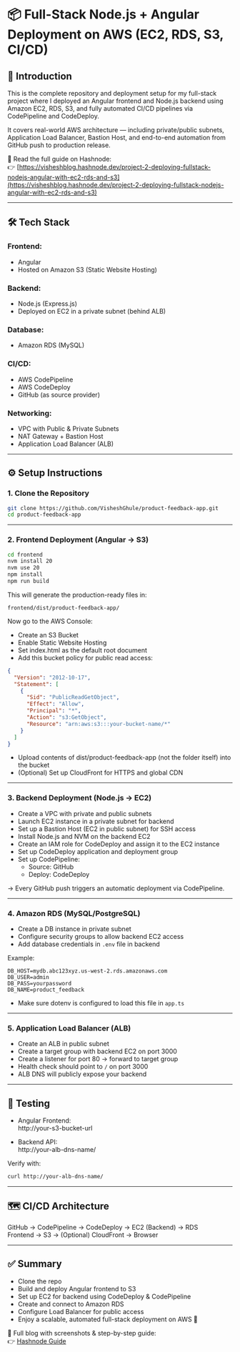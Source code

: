 # 📦 Full-Stack Node.js + Angular Deployment on AWS (EC2, RDS, S3, CI/CD)

## 🧠 Introduction

This is the complete repository and deployment setup for my full-stack project where I deployed an Angular frontend and Node.js backend using Amazon EC2, RDS, S3, and fully automated CI/CD pipelines via CodePipeline and CodeDeploy.

It covers real-world AWS architecture — including private/public subnets, Application Load Balancer, Bastion Host, and end-to-end automation from GitHub push to production release.

📖 Read the full guide on Hashnode:  
👉 [https://visheshblog.hashnode.dev/project-2-deploying-fullstack-nodejs-angular-with-ec2-rds-and-s3](https://visheshblog.hashnode.dev/project-2-deploying-fullstack-nodejs-angular-with-ec2-rds-and-s3)

---

## 🛠️ Tech Stack

### Frontend:
- Angular
- Hosted on Amazon S3 (Static Website Hosting)

### Backend:
- Node.js (Express.js)
- Deployed on EC2 in a private subnet (behind ALB)

### Database:
- Amazon RDS (MySQL)

### CI/CD:
- AWS CodePipeline
- AWS CodeDeploy
- GitHub (as source provider)

### Networking:
- VPC with Public & Private Subnets
- NAT Gateway + Bastion Host
- Application Load Balancer (ALB)

---

## ⚙️ Setup Instructions

### 1. Clone the Repository

```bash
git clone https://github.com/VisheshGhule/product-feedback-app.git
cd product-feedback-app
```

---

### 2. Frontend Deployment (Angular → S3)

```bash
cd frontend
nvm install 20
nvm use 20
npm install
npm run build
```

This will generate the production-ready files in:
```
frontend/dist/product-feedback-app/
```

Now go to the AWS Console:

- Create an S3 Bucket
- Enable Static Website Hosting
- Set index.html as the default root document
- Add this bucket policy for public read access:

```json
{
  "Version": "2012-10-17",
  "Statement": [
    {
      "Sid": "PublicReadGetObject",
      "Effect": "Allow",
      "Principal": "*",
      "Action": "s3:GetObject",
      "Resource": "arn:aws:s3:::your-bucket-name/*"
    }
  ]
}
```

- Upload contents of dist/product-feedback-app (not the folder itself) into the bucket
- (Optional) Set up CloudFront for HTTPS and global CDN

---

### 3. Backend Deployment (Node.js → EC2)

- Create a VPC with private and public subnets
- Launch EC2 instance in a private subnet for backend
- Set up a Bastion Host (EC2 in public subnet) for SSH access
- Install Node.js and NVM on the backend EC2
- Create an IAM role for CodeDeploy and assign it to the EC2 instance
- Set up CodeDeploy application and deployment group
- Set up CodePipeline:
  - Source: GitHub
  - Deploy: CodeDeploy

→ Every GitHub push triggers an automatic deployment via CodePipeline.

---

### 4. Amazon RDS (MySQL/PostgreSQL)

- Create a DB instance in private subnet
- Configure security groups to allow backend EC2 access
- Add database credentials in `.env` file in backend

Example:
```
DB_HOST=mydb.abc123xyz.us-west-2.rds.amazonaws.com
DB_USER=admin
DB_PASS=yourpassword
DB_NAME=product_feedback
```

- Make sure dotenv is configured to load this file in `app.ts`

---

### 5. Application Load Balancer (ALB)

- Create an ALB in public subnet
- Create a target group with backend EC2 on port 3000
- Create a listener for port 80 → forward to target group
- Health check should point to `/` on port 3000
- ALB DNS will publicly expose your backend

---

## 🧪 Testing

- Angular Frontend:  
  http://your-s3-bucket-url 

- Backend API:  
  http://your-alb-dns-name/

Verify with:
```bash
curl http://your-alb-dns-name/
```

---

## 🗺️ CI/CD Architecture

GitHub → CodePipeline → CodeDeploy → EC2 (Backend) → RDS  
Frontend → S3 → (Optional) CloudFront → Browser

---

## ✅ Summary

- Clone the repo
- Build and deploy Angular frontend to S3
- Set up EC2 for backend using CodeDeploy & CodePipeline
- Create and connect to Amazon RDS
- Configure Load Balancer for public access
- Enjoy a scalable, automated full-stack deployment on AWS 🚀

📖 Full blog with screenshots & step-by-step guide:  
👉 [Hashnode Guide](https://visheshblog.hashnode.dev/project-2-deploying-fullstack-nodejs-angular-with-ec2-rds-and-s3)







